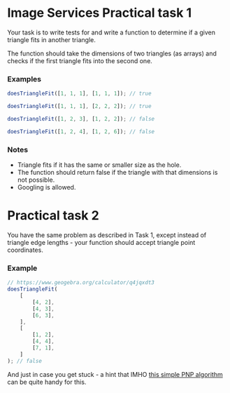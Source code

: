 # Image Services Practical task 1

Your task is to write tests for and write a function to determine if a given triangle fits in another triangle.

The function should take the dimensions of two triangles (as arrays) and checks if the first triangle fits into the second one.

### Examples

```ts
doesTriangleFit([1, 1, 1], [1, 1, 1]); // true

doesTriangleFit([1, 1, 1], [2, 2, 2]); // true

doesTriangleFit([1, 2, 3], [1, 2, 2]); // false

doesTriangleFit([1, 2, 4], [1, 2, 6]); // false
```

### Notes

- Triangle fits if it has the same or smaller size as the hole.
- The function should return false if the triangle with that dimensions is not possible.
- Googling is allowed.

# Practical task 2

You have the same problem as described in Task 1, except instead of triangle edge lengths - your function should accept triangle point coordinates.

### Example

```ts
// https://www.geogebra.org/calculator/q4jqxdt3
doesTriangleFit(
	[
		[4, 2],
		[4, 3],
		[6, 3],
	],
	[
		[1, 2],
		[4, 4],
		[7, 1],
	]
); // false
```

And just in case you get stuck - a hint that IMHO [this simple PNP algorithm](https://wrf.ecse.rpi.edu/Research/Short_Notes/pnpoly.html) can be quite handy for this.

